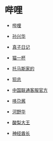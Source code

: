 # 哔哩


<div id = "首"></div>
<script src = "../js/首.js"></script>


* [哔哩](https://m.bilibili.com/)


* [孙兴华](https://m.bilibili.com/space/437239552)


* [真子日记](https://m.bilibili.com/space/1155574439)
* [猫一杯](https://m.bilibili.com/space/1217628212)
* [托马斯家的](https://m.bilibili.com/space/12816241)
* [狈总](https://m.bilibili.com/space/283036476)
* [中国联通客服官方](https://m.bilibili.com/space/432158620)
* [哆尕酱](https://m.bilibili.com/space/3461567056185947)
* [河野华](https://m.bilibili.com/space/18343098)
* [酸梨大王](https://m.bilibili.com/space/630327749)
* [神经酋长](https://m.bilibili.com/space/1095810839)
